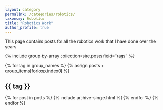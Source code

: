 ```yaml
---
layout: category
permalink: /categories/robotics/
taxonomy: Robotics
title: "Robotics Work"
author_profile: true
---
```


This page contains posts for all the robotics work that I have done over the years

{% include group-by-array collection=site.posts field="tags" %}

{% for tag in group_names %}
  {% assign posts = group_items[forloop.index0] %}
  <h2 id="{{ tag | slugify }}" class="archive__subtitle">{{ tag }}</h2>
  {% for post in posts %}
    {% include archive-single.html %}
  {% endfor %}
{% endfor %}